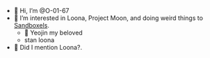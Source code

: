 - 👋 Hi, I’m @O-01-67
- 👀 I’m interested in Loona, Project Moon, and doing weird things to [Sandboxels](https://github.com/slweeb/sandboxels).
    - 🧡 Yeojin my beloved
    - stan loona
- 🌱 Did I mention Loona?.

<!---
- 📫 You can reach me by losing The Game.
- 💞️ I’m looking to collaborate on making people stan LOOΠΔ
--->
